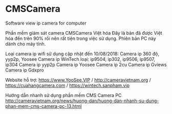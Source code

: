 # CMSCamera
Software view ip camera for computer

Phần mềm giám sát camera CMSCamera Việt hóa
Đây là bản đã được Việt hóa đến trên 90% rồi nên rất tiện trong việc sử dụng.
Phiên bản PC này dành cho máy tính.

Loại camera ip wifi sử dụng cập nhật đến 10/08/2018:
Camera ip 360 độ, yyp2p, Yoosee
Camera ip WinTech loại:  ip9504, ip302, ip9506, ip9507, ip304
Camera ip yyp2p
Camera ip Yoosee
Camera ip 2cu
Camera ip Gviews
Camera ip Gdxpro

Website hỗ trợ: 
https://www.YooSee.VIP / http://cameravietnam.org / https://cuahangcamera.com / https://wintech.sanpham.vip

Hướng dẫn nhanh sử dụng phần mềm CMS Camera PC
http://cameravietnam.org/news/huong-dan/huong-dan-nhanh-su-dung-phan-mem-cms-camera-pc-13.html
